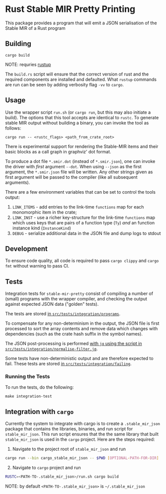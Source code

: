 # Rust Stable MIR Pretty Printing

This package provides a program that will emit a JSON serialisation of the Stable MIR of a Rust program

## Building

```shell
cargo build
```

NOTE: requries [rustup](https://www.rust-lang.org/tools/install)

The `build.rs` script will ensure that the correct version of rust and the required components are installed and defaulted. What `rustup` commands are run can be seen by adding verbosity flag `-vv` to `cargo`.

## Usage

Use the wrapper script `run.sh` (or `cargo run`, but this may also initiate a build).
The options that this tool accepts are identical to `rustc`.
To generate stable MIR output without building a binary, you can invoke the tool as follows:

```shell
cargo run -- <rustc_flags> <path_from_crate_root>
```

There is experimental support for rendering the Stable-MIR items and their basic blocks as a 
call graph in graphviz' dot format. 

To produce a dot file `*.smir.dot` (instead of `*.smir.json`), one can invoke the driver with
_first_ argument `--dot`. When using `--json` as the first argument, the `*.smir.json` file
will be written. Any other strings given as first argument will be passed to the compiler 
(like all subsequent arguments).

There are a few environment variables that can be set to control the tools output:

1.  `LINK_ITEMS` - add entries to the link-time `functions` map for each monomorphic item in the crate;
2.  `LINK_INST`  - use a richer key-structure for the link-time `functions` map which uses keys that are pairs of a function type (`Ty`) _and_ an function instance kind (`InstanceKind`)
3.  `DEBUG` - serialize additional data in the JSON file and dump logs to stdout

## Development

To ensure code quality, all code is required to pass `cargo clippy` and `cargo fmt` without warning to pass CI.

## Tests

Integration tests for `stable-mir-pretty` consist of compiling a number of (small)
programs with the wrapper compiler, and checking the output against expected JSON
data ("golden" tests).

The tests are stored [in `src/tests/integration/programs`](./src/tests/integration/programs).

To compensate for any non-determinism in the output, the JSON file is first processed
to sort the array contents and remove data which changes with dependencies (such as 
the crate hash suffix in the symbol names).

The JSON post-processing is performed [with `jq` using the script in `src/tests/integration/normalise-filter.jq`](./src/tests/integration/normalise-filter.jq).

Some tests have non-deterministic output and are therefore expected to fail. 
These tests are stored [in `src/tests/integration/failing`](./src/tests/integration/failing).

### Running the Tests

To run the tests, do the following:

```shell
make integration-test
```

## Integration with `cargo`
Currently the system to integrate with cargo is to create a `.stable_mir_json` package that contains the libraries, binaries, and run script for `stable_mir_json`. This run script ensures that the the same library that built `stable_mir_json` is used in the `cargo` project. Here are the steps required:

1. Navigate to the project root of `stable_mir_json` and run
```bash
cargo run --bin cargo_stable_mir_json -- $PWD [OPTIONAL-PATH-FOR-DIR]
```

2. Navigate to `cargo` project and run
```bash
RUSTC=<PATH-TO-.stable_mir_json>/run.sh cargo build
```
NOTE: by default `<PATH-TO-.stable_mir_json>` is `~/.stable_mir_json`